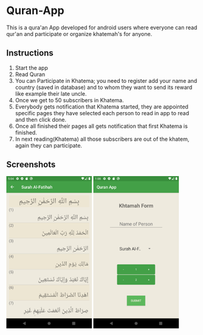 # Quran-App
This is a qura'an App developed for android users where everyone can read qur'an and participate or organize khatemah's for anyone.

## Instructions
1. Start the app 
2. Read Quran
3. You can Participate in Khatema; you need to register add your name and country (saved in database) and to whom they want to send its reward like example their late uncle. 
4. Once we get to 50 subscribers in Khatema.
5. Everybody gets notification that Khatema started, they are appointed specific pages they have selected each person to read in app to read and then click done.
6. Once all finished their pages all gets notification that first Khatema is finished.
7. In next reading(Khatema) all those subscribers are out of the khatem, again they can participate.

## Screenshots
<img height="400px" src="Screenshot1.png"
 alt="Screenshot"/>
 <img height="400px" src="Screenshot2.png"
 alt="Screenshot"/>
